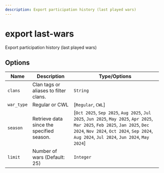 ```yaml
---
description: Export participation history (last played wars)
---
```


# export last-wars

Export participation history (last played wars)

## Options

| Name | Description | Type/Options |
|------|-------------|--------------|
| `clans` | Clan tags or aliases to filter clans. | `String` |
| `war_type` | Regular or CWL | [`Regular`, `CWL`] |
| `season` | Retrieve data since the specified season. | [`Oct 2025`, `Sep 2025`, `Aug 2025`, `Jul 2025`, `Jun 2025`, `May 2025`, `Apr 2025`, `Mar 2025`, `Feb 2025`, `Jan 2025`, `Dec 2024`, `Nov 2024`, `Oct 2024`, `Sep 2024`, `Aug 2024`, `Jul 2024`, `Jun 2024`, `May 2024`] |
| `limit` | Number of wars (Default: 25) | `Integer` |

